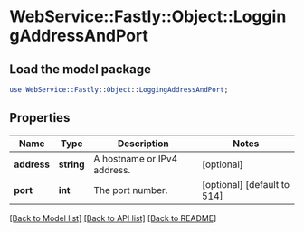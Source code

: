 # WebService::Fastly::Object::LoggingAddressAndPort

## Load the model package
```perl
use WebService::Fastly::Object::LoggingAddressAndPort;
```

## Properties
Name | Type | Description | Notes
------------ | ------------- | ------------- | -------------
**address** | **string** | A hostname or IPv4 address. | [optional] 
**port** | **int** | The port number. | [optional] [default to 514]

[[Back to Model list]](../README.md#documentation-for-models) [[Back to API list]](../README.md#documentation-for-api-endpoints) [[Back to README]](../README.md)


